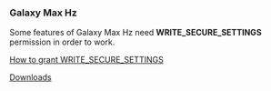 ### Galaxy Max Hz

Some features of Galaxy Max Hz need **WRITE_SECURE_SETTINGS** permission in order to work. 


[How to grant WRITE_SECURE_SETTINGS](https://github.com/tribalfs/GalaxyMaxHzPub/wiki/How-to-grant-WRITE_SECURE_SETTINGS)


[Downloads](https://github.com/tribalfs/GalaxyMaxHzPub/releases)
